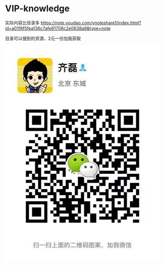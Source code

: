 # VIP-knowledge

实际内容比目录多
https://note.youdao.com/ynoteshare1/index.html?id=a01f8f5fea136c7afe61708c2e0638a6&type=note

目录可以搜到的资源，2元一份加我获取

![二维码](./img/wx_qrcode.jpg)